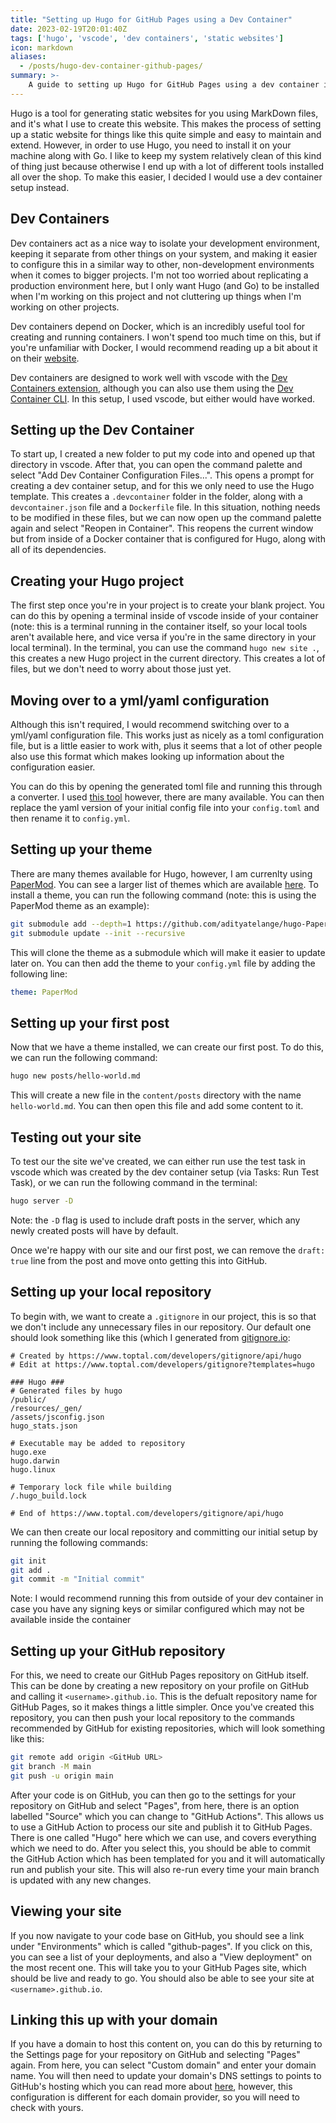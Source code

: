 ```yaml
---
title: "Setting up Hugo for GitHub Pages using a Dev Container"
date: 2023-02-19T20:01:40Z
tags: ['hugo', 'vscode', 'dev containers', 'static websites']
icon: markdown
aliases:
  - /posts/hugo-dev-container-github-pages/
summary: >-
    A guide to setting up Hugo for GitHub Pages using a dev container in vscode.
---
```


Hugo is a tool for generating static websites for you using MarkDown files, and it's what I use to create this website. This makes the process of setting up a static website for things like this quite simple and easy to maintain and extend. However, in order to use Hugo, you need to install it on your machine along with Go. I like to keep my system relatively clean of this kind of thing just because otherwise I end up with a lot of different tools installed all over the shop. To make this easier, I decided I would use a dev container setup instead.

## Dev Containers

Dev containers act as a nice way to isolate your development environment, keeping it separate from other things on your system, and making it easier to configure this in a similar way to other, non-development environments when it comes to bigger projects. I'm not too worried about replicating a production environment here, but I only want Hugo (and Go) to be installed when I'm working on this project and not cluttering up things when I'm working on other projects.

Dev containers depend on Docker, which is an incredibly useful tool for creating and running containers. I won't spend too much time on this, but if you're unfamiliar with Docker, I would recommend reading up a bit about it on their [website](https://www.docker.com/).

Dev containers are designed to work well with vscode with the [Dev Containers extension](https://marketplace.visualstudio.com/items?itemName=ms-vscode-remote.remote-containers), although you can also use them using the [Dev Container CLI](https://github.com/devcontainers/cli). In this setup, I used vscode, but either would have worked.

## Setting up the Dev Container

To start up, I created a new folder to put my code into and opened up that directory in vscode. After that, you can open the command palette and select "Add Dev Container Configuration Files...". This opens a prompt for creating a dev container setup, and for this we only need to use the Hugo template. This creates a `.devcontainer` folder in the folder, along with a `devcontainer.json` file and a `Dockerfile` file. In this situation, nothing needs to be modified in these files, but we can now open up the command palette again and select "Reopen in Container". This reopens the current window but from inside of a Docker container that is configured for Hugo, along with all of its dependencies.

## Creating your Hugo project

The first step once you're in your project is to create your blank project. You can do this by opening a terminal inside of vscode inside of your container (note: this is a terminal running in the container itself, so your local tools aren't available here, and vice versa if you're in the same directory in your local terminal). In the terminal, you can use the command `hugo new site .`, this creates a new Hugo project in the current directory. This creates a lot of files, but we don't need to worry about those just yet.

## Moving over to a yml/yaml configuration

Although this isn't required, I would recommend switching over to a yml/yaml configuration file. This works just as nicely as a toml configuration file, but is a little easier to work with, plus it seems that a lot of other people also use this format which makes looking up information about the configuration easier.

You can do this by opening the generated toml file and running this through a converter. I used [this tool](https://www.convertsimple.com/convert-toml-to-yaml/) however, there are many available. You can then replace the yaml version of your initial config file into your `config.toml` and then rename it to `config.yml`.

## Setting up your theme

There are many themes available for Hugo, however, I am currenlty using [PaperMod](https://github.com/adityatelange/hugo-PaperMod). You can see a larger list of themes which are available [here](https://themes.gohugo.io/). To install a theme, you can run the following command (note: this is using the PaperMod theme as an example):

```bash
git submodule add --depth=1 https://github.com/adityatelange/hugo-PaperMod.git themes/PaperMod
git submodule update --init --recursive
```

This will clone the theme as a submodule which will make it easier to update later on. You can then add the theme to your `config.yml` file by adding the following line:

```yaml
theme: PaperMod
```

## Setting up your first post

Now that we have a theme installed, we can create our first post. To do this, we can run the following command:

```bash
hugo new posts/hello-world.md
```

This will create a new file in the `content/posts` directory with the name `hello-world.md`. You can then open this file and add some content to it.

## Testing out your site

To test our the site we've created, we can either run use the test task in vscode which was created by the dev container setup (via Tasks: Run Test Task), or we can run the following command in the terminal:

```bash
hugo server -D
```

Note: the `-D` flag is used to include draft posts in the server, which any newly created posts will have by default.

Once we're happy with our site and our first post, we can remove the `draft: true` line from the post and move onto getting this into GitHub.

## Setting up your local repository

To begin with, we want to create a `.gitignore` in our project, this is so that we don't include any unnecessary files in our repository. Our default one should look something like this (which I generated from [gitignore.io](https://www.toptal.com/developers/gitignore/api/hugo):

```gitignore
# Created by https://www.toptal.com/developers/gitignore/api/hugo
# Edit at https://www.toptal.com/developers/gitignore?templates=hugo

### Hugo ###
# Generated files by hugo
/public/
/resources/_gen/
/assets/jsconfig.json
hugo_stats.json

# Executable may be added to repository
hugo.exe
hugo.darwin
hugo.linux

# Temporary lock file while building
/.hugo_build.lock

# End of https://www.toptal.com/developers/gitignore/api/hugo
```

We can then create our local repository and committing our initial setup by running the following commands:

```bash
git init
git add .
git commit -m "Initial commit"
```

Note: I would recommend running this from outside of your dev container in case you have any signing keys or similar configured which may not be available inside the container

## Setting up your GitHub repository

For this, we need to create our GitHub Pages repository on GitHub itself. This can be done by creating a new repository on your profile on GitHub and calling it `<username>.github.io`. This is the defualt repository name for GitHub Pages, so it makes things a little simpler. Once you've created this repository, you can then push your local repository to the commands recommended by GitHub for existing repositories, which will look something like this:

```bash
git remote add origin <GitHub URL>
git branch -M main
git push -u origin main
```

After your code is on GitHub, you can then go to the settings for your repository on GitHub and select "Pages", from here, there is an option labelled "Source" which you can change to "GitHub Actions". This allows us to use a GitHub Action to process our site and publish it to GitHub Pages. There is one called "Hugo" here which we can use, and covers everything which we need to do. After you select this, you should be able to commit the GitHub Action which has been templated for you and it will automatically run and publish your site. This will also re-run every time your main branch is updated with any new changes.

## Viewing your site

If you now navigate to your code base on GitHub, you should see a link under "Environments" which is called "github-pages". If you click on this, you can see a list of your deployments, and also a "View deployment" on the most recent one. This will take you to your GitHub Pages site, which should be live and ready to go. You should also be able to see your site at `<username>.github.io`.

## Linking this up with your domain

If you have a domain to host this content on, you can do this by returning to the Settings page for your repository on GitHub and selecting "Pages" again. From here, you can select "Custom domain" and enter your domain name. You will then need to update your domain's DNS settings to points to GitHub's hosting which you can read more about [here](https://docs.github.com/en/pages/configuring-a-custom-domain-for-your-github-pages-site/about-custom-domains-and-github-pages), however, this configuration is different for each domain provider, so you will need to check with yours.
